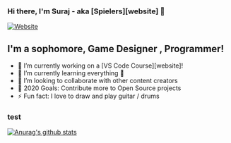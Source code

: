 ### Hi there, I'm Suraj - aka [Spielers][website] 👋

[![Website](https://img.shields.io/website?label=surajpatil.tech&style=for-the-badge&url=http%3A%2F%2Fsurajpatil.tech%2F)](https://surajpatil.tech)

## I'm a sophomore, Game Designer , Programmer!

- 🔭 I’m currently working on a [VS Code Course][website]!
- 🌱 I’m currently learning everything 🤣
- 👯 I’m looking to collaborate with other content creators
- 🥅 2020 Goals: Contribute more to Open Source projects
- ⚡ Fun fact: I love to draw and play guitar / drums


### test
[![Anurag's github stats](https://github-readme-stats.spielers.vercel.app/api?username=spielers&show_icons=true&theme=radical)](https://github.com/anuraghazra/github-readme-stats)
